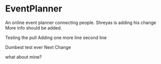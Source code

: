 EventPlanner
============

An online event planner connecting people.
Shreyas is adding his change
More info should be added.

Testing the pull
Adding one more line
second line


Dumbest test ever
Next Change

what about mine?